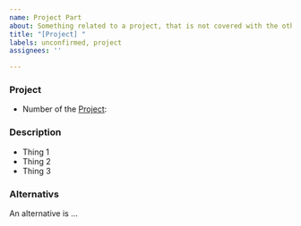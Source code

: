 ```yaml
---
name: Project Part
about: Something related to a project, that is not covered with the other templates
title: "[Project] "
labels: unconfirmed, project
assignees: ''

---
```


### Project 
<!-- The name and the number of the project to which this is related to -->
- Number of the [Project](https://github.com/VampireTechnologyLord/TI-Python-Module/projects): 


### Description
<!-- What do you want to have done? -->
- Thing 1
- Thing 2
- Thing 3


### Alternativs
<!-- Alternatives you have considered in case the request above is not valid or possible -->

An alternative is ...